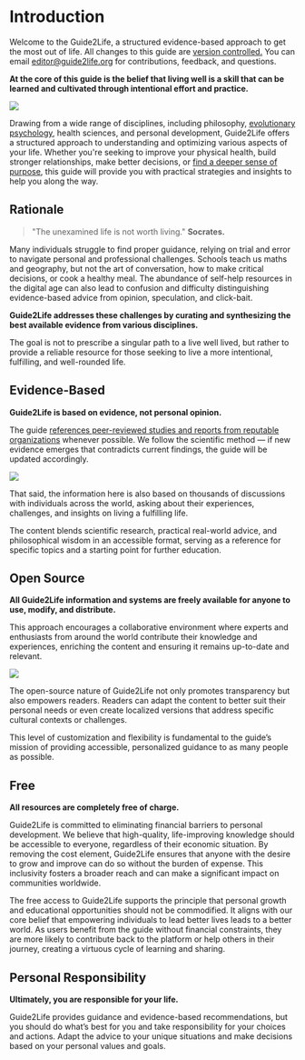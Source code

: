 # Introduction
Welcome to the Guide2Life, a structured evidence-based approach to get the most out of life. All changes to this guide are [version controlled.](https://github.com/emanuelefaja/howtolive) You can email editor@guide2life.org for contributions, feedback, and questions.

**At the core of this guide is the belief that living well is a skill that can be learned and cultivated through intentional effort and practice.** 

![](/intro.webp)

Drawing from a wide range of disciplines, including philosophy, [evolutionary psychology](/start/brain-meets-world), health sciences, and personal development, Guide2Life offers a structured approach to understanding and optimizing various aspects of your life. Whether you're seeking to improve your physical health, build stronger relationships, make better decisions, or [find a deeper sense of purpose](/start/philosophy-of-life), this guide will provide you with practical strategies and insights to help you along the way.

## Rationale
> "The unexamined life is not worth living." **Socrates.**

Many individuals struggle to find proper guidance, relying on trial and error to navigate personal and professional challenges. Schools teach us maths and geography, but not the art of conversation, how to make critical decisions, or cook a healthy meal. The abundance of self-help resources in the digital age can also lead to confusion and difficulty distinguishing evidence-based advice from opinion, speculation, and click-bait.

**Guide2Life addresses these challenges by curating and synthesizing the best available evidence from various disciplines.** 

The goal is not to prescribe a singular path to a live well lived, but rather to provide a reliable resource for those seeking to live a more intentional, fulfilling, and well-rounded life.

## Evidence-Based
**Guide2Life is based on evidence, not personal opinion.** 

The guide [references peer-reviewed studies and reports from reputable organizations](/editorial-guidelines/referencing) whenever possible. We follow the scientific method — if new evidence emerges that contradicts current findings, the guide will be updated accordingly.

![](/evidence-based.webp)

That said, the information here is also based on thousands of discussions with individuals across the world, asking about their experiences, challenges, and insights on living a fulfilling life. 

The content blends scientific research, practical real-world advice, and philosophical wisdom in an accessible format, serving as a reference for specific topics and a starting point for further education.

## Open Source
**All Guide2Life information and systems are freely available for anyone to use, modify, and distribute.** 

This approach encourages a collaborative environment where experts and enthusiasts from around the world contribute their knowledge and experiences, enriching the content and ensuring it remains up-to-date and relevant. 

![](/open-source.webp)

The open-source nature of Guide2Life not only promotes transparency but also empowers readers. Readers can adapt the content to better suit their personal needs or even create localized versions that address specific cultural contexts or challenges. 

This level of customization and flexibility is fundamental to the guide’s mission of providing accessible, personalized guidance to as many people as possible.

## Free
**All resources are completely free of charge.**

Guide2Life is committed to eliminating financial barriers to personal development. We believe that high-quality, life-improving knowledge should be accessible to everyone, regardless of their economic situation. By removing the cost element, Guide2Life ensures that anyone with the desire to grow and improve can do so without the burden of expense. This inclusivity fosters a broader reach and can make a significant impact on communities worldwide.

The free access to Guide2Life supports the principle that personal growth and educational opportunities should not be commodified. It aligns with our core belief that empowering individuals to lead better lives leads to a better world. As users benefit from the guide without financial constraints, they are more likely to contribute back to the platform or help others in their journey, creating a virtuous cycle of learning and sharing.

## Personal Responsibility
**Ultimately, you are responsible for your life.**  

Guide2Life provides guidance and evidence-based recommendations, but you should do what’s best for you and take responsibility for your choices and actions. Adapt the advice to your unique situations and make decisions based on your personal values and goals.




